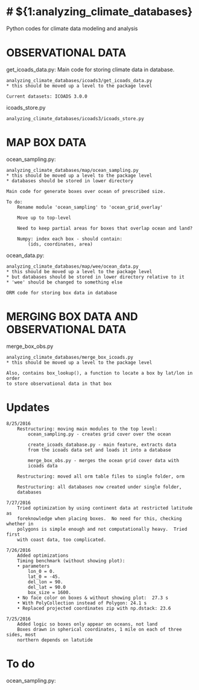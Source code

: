 # # ${1:analyzing_climate_databases}
Python codes for climate data modeling and analysis


OBSERVATIONAL DATA
==================

get_icoads_data.py:
    Main code for storing climate data in database.  

    analyzing_climate_databases/icoads3/get_icoads_data.py
    * this should be moved up a level to the package level

    Current datasets: ICOADS 3.0.0


icoads_store.py

    analyzing_climate_databases/icoads3/icoads_store.py


MAP BOX DATA
============

ocean_sampling.py:

    analyzing_climate_databases/map/ocean_sampling.py
    * this should be moved up a level to the package level
    * databases should be stored in lower directory

    Main code for generate boxes over ocean of prescribed size.

    To do:
        Rename module 'ocean_sampling' to 'ocean_grid_overlay'

        Move up to top-level

        Need to keep partial areas for boxes that overlap ocean and land?

        Numpy: index each box - should contain:
            (ids, coordinates, area)

ocean_data.py:

    analyzing_climate_databases/map/wee/ocean_data.py
    * this should be moved up a level to the package level
    * but databases should be stored in lower directory relative to it
    * 'wee' should be changed to something else

    ORM code for storing box data in database


MERGING BOX DATA AND OBSERVATIONAL DATA
=======================================

merge_box_obs.py

    analyzing_climate_databases/merge_box_icoads.py
    * this should be moved up a level to the package level

    Also, contains box_lookup(), a function to locate a box by lat/lon in order
    to store observational data in that box 


Updates
=======

    8/25/2016
        Restructuring: moving main modules to the top level:
            ocean_sampling.py - creates grid cover over the ocean

            create_icoads_database.py - main feature, extracts data 
            from the icoads data set and loads it into a database

            merge_box_obs.py - merges the ocean grid cover data with 
            icoads data

        Restructuring: moved all orm table files to single folder, orm

        Restructuring: all databases now created under single folder, 
        databases

    7/27/2016
        Tried optimization by using continent data at restricted latitude as 
        foreknowledge when placing boxes.  No need for this, checking whether in
        polygons is simple enough and not computationally heavy.  Tried first 
        with coast data, too complicated.

    7/26/2016
        Added optimizations
        Timing benchmark (without showing plot):
        • parameters
            lon_0 = 0.
            lat_0 = -45.
            del_lon = 90.
            del_lat = 90.0
            box_size = 1600.
        • No face color on boxes & without showing plot:  27.3 s
        • With PolyCollection instead of Polygon: 24.1 s
        • Replaced projected coordinates zip with np.dstack: 23.6
    
    7/25/2016
        Added logic so boxes only appear on oceans, not land
        Boxes drawn in spherical coordinates, 1 mile on each of three sides, most
        northern depends on latutide

To do
=====

ocean_sampling.py:

